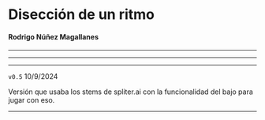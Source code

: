 # Disección de un ritmo

#### Rodrigo Núñez Magallanes

---

---

---

`v0.5` 10/9/2024

Versión que usaba los stems de spliter.ai con la funcionalidad del bajo para jugar con eso.

---
